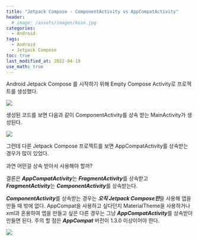 ```yaml
---
title: "Jetpack Compose - ComponentActivity vs AppCompatActivity"
header:
  # image: /assets/images/koin.jpg
categories:
  - Android
tags:
  - Android
  - Jetpack Compose
toc: true
last_modified_at: 2022-04-19
use_math: true
---
```



Android Jetpack Compose 를 시작하기 위해 Empty Compose Activity로 프로젝트를 생성했다.

![](https://user-images.githubusercontent.com/60498900/163928292-5767bb9b-32d1-411c-abe8-c8d14dcca4e0.png)

생성된 코드를 보면 다음과 같이 ComponentActivity를 상속 받는 MainActivity가 생성된다.

![](https://user-images.githubusercontent.com/60498900/163929249-ff0db5e5-9f7b-4efb-8ae6-e7cc9d0425b3.png)

그런데 다른 Jetpack Compose 프로젝트를 보면 AppCompatActivity를 상속받는 경우가 많이 있었다. 

과연 어떤걸 상속 받아서 사용해야 할까?

결론은 ***AppCompatActivity***는 ***FragmentActivity***를 상속받고 ***FragmentActivity***는 ***ComponentActivity***를 상속받는다.

***ComponentActivity***를 상속받는 경우는 ***오직 Jetpack Compose만***을 사용해 앱을 만들 때 밖에 없다.
AppCompat을 사용하고 싶다던지 MaterialTheme을 사용하거나 xml과 혼용하여 앱을 만들고 싶은 다른 경우는 그냥 ***AppCompatActivity***를 상속받아 만들면 된다.
주의 할 점은 ***AppCompat*** 버전이 1.3.0 이상이어야 한다.

![](https://user-images.githubusercontent.com/60498900/163936150-0b9c35b9-c6af-4bd3-91c2-677fca7817f5.png)





